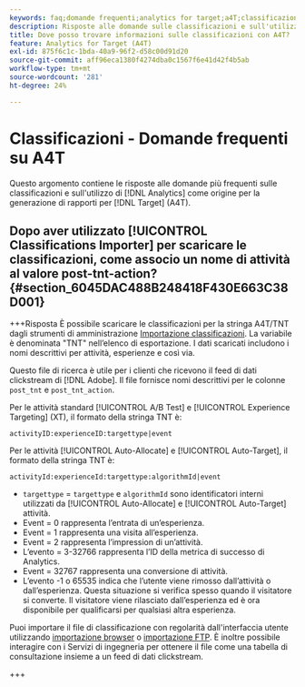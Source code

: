 ```yaml
---
keywords: faq;domande frequenti;analytics for target;a4T;classificazioni;classificazione;classificazioni importazione;post-tnt-action;codici evento
description: Risposte alle domande sulle classificazioni e sull'utilizzo di [!UICONTROL Analytics for Target] (A4T).
title: Dove posso trovare informazioni sulle classificazioni con A4T?
feature: Analytics for Target (A4T)
exl-id: 875f6c1c-1bda-40a9-96f2-d58c00d91d20
source-git-commit: aff96eca1380f4274dba0c1567f6e41d42f4b5ab
workflow-type: tm+mt
source-wordcount: '281'
ht-degree: 24%

---
```


# Classificazioni - Domande frequenti su A4T

Questo argomento contiene le risposte alle domande più frequenti sulle classificazioni e sull&#39;utilizzo di [!DNL Analytics] come origine per la generazione di rapporti per [!DNL Target] (A4T).

## Dopo aver utilizzato [!UICONTROL Classifications Importer] per scaricare le classificazioni, come associo un nome di attività al valore post-tnt-action? {#section_6045DAC488B248418F430E663C38D001}

+++Risposta
È possibile scaricare le classificazioni per la stringa A4T/TNT dagli strumenti di amministrazione [Importazione classificazioni](https://experienceleague.adobe.com/docs/analytics/components/classifications/classifications-importer/c-working-with-saint.html?lang=it). La variabile è denominata &quot;TNT&quot; nell’elenco di esportazione. I dati scaricati includono i nomi descrittivi per attività, esperienze e così via.

Questo file di ricerca è utile per i clienti che ricevono il feed di dati clickstream di [!DNL Adobe]. Il file fornisce nomi descrittivi per le colonne `post_tnt` e `post_tnt_action`.

Per le attività standard [!UICONTROL A/B Test] e [!UICONTROL Experience Targeting] (XT), il formato della stringa TNT è:

```
activityID:experienceID:targettype|event
```

Per le attività [!UICONTROL Auto-Allocate] e [!UICONTROL Auto-Target], il formato della stringa TNT è:

```
activityId:experienceId:targettype:algorithmId|event
```

* `targettype` = `targettype` e `algorithmId` sono identificatori interni utilizzati da [!UICONTROL Auto-Allocate] e [!UICONTROL Auto-Target] attività.
* Event = 0 rappresenta l’entrata di un’esperienza.
* Event = 1 rappresenta una visita all’esperienza.
* Event = 2 rappresenta l’impression di un’attività.
* L’evento = 3-32766 rappresenta l’ID della metrica di successo di Analytics.
* Event = 32767 rappresenta una conversione di attività.
* L’evento -1 o 65535 indica che l’utente viene rimosso dall’attività o dall’esperienza. Questa situazione si verifica spesso quando il visitatore si converte. Il visitatore viene rilasciato dall’esperienza ed è ora disponibile per qualificarsi per qualsiasi altra esperienza.

Puoi importare il file di classificazione con regolarità dall&#39;interfaccia utente utilizzando [importazione browser](https://experienceleague.adobe.com/docs/analytics/components/classifications/classifications-importer/browser-import.html?lang=it) o [importazione FTP](https://experienceleague.adobe.com/docs/analytics/components/classifications/classifications-importer/import-file.html?lang=it). È inoltre possibile interagire con i Servizi di ingegneria per ottenere il file come una tabella di consultazione insieme a un feed di dati clickstream.

+++
